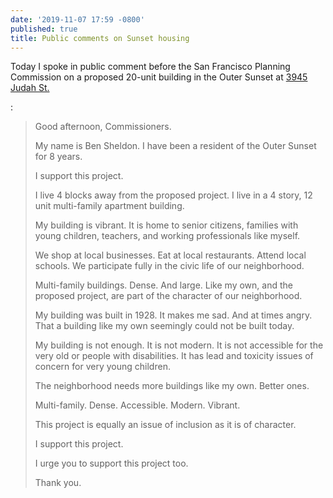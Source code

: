 ```yaml
---
date: '2019-11-07 17:59 -0800'
published: true
title: Public comments on Sunset housing
---
```

Today I spoke in public comment before the San Francisco Planning Commission on a proposed 20-unit building in the Outer Sunset at [3945 Judah St.](https://web.archive.org/web/20190615114256/https://socketsite.com/archives/2018/01/plans-for-raising-the-roof-and-density-across-from-outerlands.html)

: 

<blockquote markdown="1">

Good afternoon, Commissioners. 

My name is Ben Sheldon. I have been a resident of the Outer Sunset for 8 years.

I support this project. 

I live 4 blocks away from the proposed project. I live in a 4 story, 12 unit multi-family apartment building.

My building is vibrant. It is home to senior citizens, families with young children, teachers, and working professionals like myself. 

We shop at local businesses. Eat at local restaurants. Attend local schools. We participate fully in the civic life of our neighborhood.

Multi-family buildings. Dense. And large. Like my own, and the proposed project, are part of the character of our neighborhood. 

My building was built in 1928. It makes me sad. And at times angry. That a building like my own seemingly could not be built today. 

My building is not enough. It is not modern. It is not accessible for the very old or people with disabilities. It has lead and toxicity issues of concern for very young children. 

The neighborhood needs more buildings like my own. Better ones. 

Multi-family. Dense. Accessible. Modern. Vibrant. 

This project is equally an issue of inclusion as it is of character.

I support this project. 

I urge you to support this project too.

Thank you. 

</blockquote>
